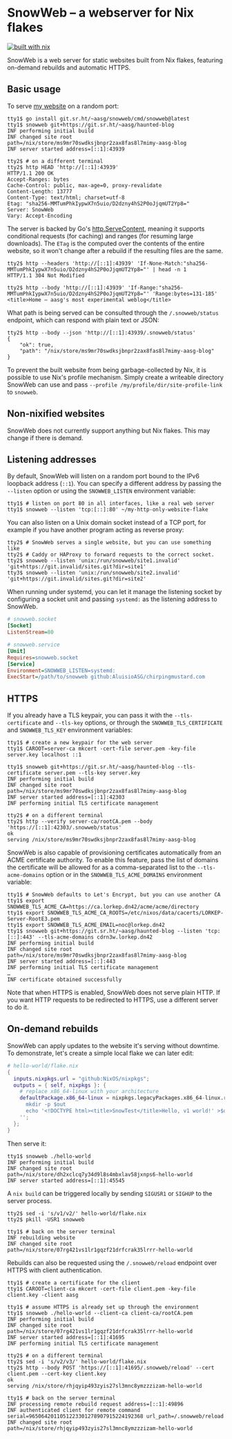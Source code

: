 <!--
SPDX-FileCopyrightText: 2021 Aluísio Augusto Silva Gonçalves <https://aasg.name>

SPDX-License-Identifier: MIT
-->

# SnowWeb – a webserver for Nix flakes

[![built with nix](https://img.shields.io/static/v1?logo=nixos&logoColor=white&label=&message=Built%20with%20Nix&color=41439a)](https://builtwithnix.org)

SnowWeb is a web server for static websites built from Nix flakes, featuring on-demand rebuilds and automatic HTTPS.

## Basic usage

To serve [my website] on a random port:

```console
tty1$ go install git.sr.ht/~aasg/snowweb/cmd/snowweb@latest
tty1$ snowweb git+https://git.sr.ht/~aasg/haunted-blog
INF performing initial build
INF changed site root path=/nix/store/ms9mr70swdksjbnpr2zax8fas8l7mimy-aasg-blog
INF server started address=[::1]:43939

tty2$ # on a different terminal
tty2$ http HEAD 'http://[::1]:43939'
HTTP/1.1 200 OK
Accept-Ranges: bytes
Cache-Control: public, max-age=0, proxy-revalidate
Content-Length: 13777
Content-Type: text/html; charset=utf-8
Etag: "sha256-MMTumPhkIypwX7n5uio/D2dzny4hS2P0oJjqmUT2Yp8="
Server: SnowWeb
Vary: Accept-Encoding
```

The server is backed by Go's [http.ServeContent], meaning it supports conditional requests (for caching) and ranges (for resuming large downloads).
The `ETag` is the computed over the contents of the entire website, so it won't change after a rebuild if the resulting files are the same.

```console
tty2$ http --headers 'http://[::1]:43939' 'If-None-Match:"sha256-MMTumPhkIypwX7n5uio/D2dzny4hS2P0oJjqmUT2Yp8="' | head -n 1
HTTP/1.1 304 Not Modified

tty2$ http --body 'http://[::1]:43939' 'If-Range:"sha256-MMTumPhkIypwX7n5uio/D2dzny4hS2P0oJjqmUT2Yp8="' 'Range:bytes=131-185'
<title>Home — aasg's most experimental weblog</title>
```

What path is being served can be consulted through the `/.snowweb/status` endpoint, which can respond with plain text or JSON:

```console
tty2$ http --body --json 'http://[::1]:43939/.snowweb/status'
{
    "ok": true,
    "path": "/nix/store/ms9mr70swdksjbnpr2zax8fas8l7mimy-aasg-blog"
}
```

To prevent the built website from being garbage-collected by Nix, it is possible to use Nix's profile mechanism.
Simply create a writeable directory SnowWeb can use and pass `--profile /my/profile/dir/site-profile-link` to `snowweb`.

## Non-nixified websites

SnowWeb does not currently support anything but Nix flakes.
This may change if there is demand.

## Listening addresses

By default, SnowWeb will listen on a random port bound to the IPv6 loopback address (`::1`).
You can specify a different address by passing the `--listen` option or using the `SNOWWEB_LISTEN` environment variable:

```console
tty1$ # listen on port 80 in all interfaces, like a real web server
tty1$ snowweb --listen 'tcp:[::]:80' ~/my-http-only-website-flake
```

You can also listen on a Unix domain socket instead of a TCP port, for example if you have another program acting as reverse proxy:

```console
tty2$ # SnowWeb serves a single website, but you can use something like
tty2$ # Caddy or HAProxy to forward requests to the correct socket.
tty2$ snowweb --listen 'unix:/run/snowweb/site1.invalid' 'git+https://git.invalid/sites.git?dir=site1'
tty3$ snowweb --listen 'unix:/run/snowweb/site2.invalid' 'git+https://git.invalid/sites.git?dir=site2'
```

When running under systemd, you can let it manage the listening socket by configuring a socket unit and passing `systemd:` as the listening address to SnowWeb.

```ini
# snowweb.socket
[Socket]
ListenStream=80

# snowweb.service
[Unit]
Requires=snowweb.socket
[Service]
Environment=SNOWWEB_LISTEN=systemd:
ExecStart=/path/to/snowweb github:AluisioASG/chirpingmustard.com
```

## HTTPS

If you already have a TLS keypair, you can pass it with the `--tls-certificate` and `--tls-key` options, or through the `SNOWWEB_TLS_CERTIFICATE` and `SNOWWEB_TLS_KEY` environment variables:

```console
tty1$ # create a new keypair for the web server
tty1$ CAROOT=server-ca mkcert -cert-file server.pem -key-file server.key localhost ::1

tty1$ snowweb git+https://git.sr.ht/~aasg/haunted-blog --tls-certificate server.pem --tls-key server.key
INF performing initial build
INF changed site root path=/nix/store/ms9mr70swdksjbnpr2zax8fas8l7mimy-aasg-blog
INF server started address=[::1]:42303
INF performing initial TLS certificate management

tty2$ # on a different terminal
tty2$ http --verify server-ca/rootCA.pem --body 'https://[::1]:42303/.snowweb/status'
ok
serving /nix/store/ms9mr70swdksjbnpr2zax8fas8l7mimy-aasg-blog
```

SnowWeb is also capable of provisioning certificates automatically from an ACME certificate authority.
To enable this feature, pass the list of domains the certificate will be allowed for as a comma-separated list to the `--tls-acme-domains` option or in the `SNOWWEB_TLS_ACME_DOMAINS` environment variable:

```console
tty1$ # SnowWeb defaults to Let's Encrypt, but you can use another CA
tty1$ export SNOWWEB_TLS_ACME_CA=https://ca.lorkep.dn42/acme/acme/directory
tty1$ export SNOWWEB_TLS_ACME_CA_ROOTS=/etc/nixos/data/cacerts/LORKEP-Server-RootE3.pem
tty1$ export SNOWWEB_TLS_ACME_EMAIL=noc@lorkep.dn42
tty1$ snowweb git+https://git.sr.ht/~aasg/haunted-blog --listen 'tcp:[::]:443' --tls-acme-domains cdrn3w.lorkep.dn42
INF performing initial build
INF changed site root path=/nix/store/ms9mr70swdksjbnpr2zax8fas8l7mimy-aasg-blog
INF server started address=[::]:443
INF performing initial TLS certificate management
…
INF certificate obtained successfully
```

Note that when HTTPS is enabled, SnowWeb does not serve plain HTTP.
If you want HTTP requests to be redirected to HTTPS, use a different server to do it.

## On-demand rebuilds

SnowWeb can apply updates to the website it's serving without downtime.
To demonstrate, let's create a simple local flake we can later edit:

```nix
# hello-world/flake.nix
{
  inputs.nixpkgs.url = "github:NixOS/nixpkgs";
  outputs = { self, nixpkgs }: {
    # replace x86_64-linux with your architecture
    defaultPackage.x86_64-linux = nixpkgs.legacyPackages.x86_64-linux.runCommand "hello-world" { } ''
      mkdir -p $out
      echo '<!DOCTYPE html><title>SnowTest</title>Hello, v1 world!' >$out/index.html
    '';
  };
}
```

Then serve it:

```console
tty1$ snowweb ./hello-world
INF performing initial build
INF changed site root path=/nix/store/dh2xclcq7y34d9l8s4mbxlav58jxnps6-hello-world
INF server started address=[::1]:45545
```

A `nix build` can be triggered locally by sending `SIGUSR1` or `SIGHUP` to the server process.

```console
tty2$ sed -i 's/v1/v2/' hello-world/flake.nix
tty2$ pkill -USR1 snowweb

tty1$ # back on the server terminal
INF rebuilding website
INF changed site root path=/nix/store/07rg421vs1lr1gqzf21drfcrak35lrrr-hello-world
```

Rebuilds can also be requested using the `/.snowweb/reload` endpoint over HTTPS with client authentication.

```console
tty1$ # create a certificate for the client
tty1$ CAROOT=client-ca mkcert -cert-file client.pem -key-file client.key -client aasg

tty1$ # assume HTTPS is already set up through the environment
tty1$ snowweb ./hello-world --client-ca client-ca/rootCA.pem
INF performing initial build
INF changed site root path=/nix/store/07rg421vs1lr1gqzf21drfcrak35lrrr-hello-world
INF server started address=[::1]:41695
INF performing initial TLS certificate management

tty2$ # on a different terminal
tty2$ sed -i 's/v2/v3/' hello-world/flake.nix
tty2$ http --body POST 'https://[::1]:41695/.snowweb/reload' --cert client.pem --cert-key client.key
ok
serving /nix/store/rhjqyip493zyis27sl3mnc8ymzzzizam-hello-world

tty1$ # back on the server terminal
INF processing remote rebuild request address=[::1]:49896
INF authenticated client for remote command serial=9650642011051223301278907915224192368 url_path=/.snowweb/reload
INF changed site root path=/nix/store/rhjqyip493zyis27sl3mnc8ymzzzizam-hello-world
```

[http.servecontent]: https://golang.org/pkg/net/http/#ServeContent
[my website]: https://git.sr.ht/~aasg/haunted-blog

